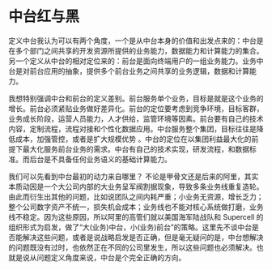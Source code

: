 # 中台红与黑

定义中台我认为可以有两个角度，一个是从中台本身的价值和出发点来的：中台是在多个部门之间共享的开发资源所提供的业务能力，数据能力和计算能力的集合。另一个定义从中台的相对定位来的：前台是面向终端用户的一组业务能力。业务中台是对前台应用的抽象，提供多个前台业务之间共享的业务逻辑，数据和计算能力。

我想特别强调中台和前台的定义差别。前台服务单个业务，目标是就是这个业务的增长。前台必须紧贴业务做好差异化。前台的定位要考虑到竞争环境，目标客群，业务成长阶段，运营人员能力，人才供给，监管环境等因素。前台要有自己的技术内容，定制流程，流程对接和个性化数据应用。中台服务整个集团，目标往往是降低成本，加强管控，或者是扩大规模优势 。中台的定位在以集团利益最大化的前提下最大化服务前台业务的需求。中台有自己的技术实现，研发流程，和数据标准。而后台是不具备任何业务语义的基础计算能力。

我们可以先看到中台最初的动力来自哪里？ 不论是甲骨文还是后来的阿里，其实本质动因是一个大公司内部的大业务呈军阀割据现象，导致多条业务线重复造轮。由此而衍生出其他的问题，比如说团队之间内耗严重；小业务无资源，增长乏力；整个公司数字资产不统一，损失机会成本；业务线也不能对核心系统做打磨，业务线不稳定。因为这些原因，所以阿里的高管们就以美国海军陆战队和 Supercell 的组织形式为启发，做了“大(业务)中台，小(业务)前台”的策略。这里先不谈中台是否能解决这些问题，或者是说战略启发是否正确，但是毫无疑问的是，中台想解决的问题既没有过时，也依然正在不同的公司里发生，所以这些问题也必须解决。也就是说从问题定义角度来说，中台是个完全正确的方向。
